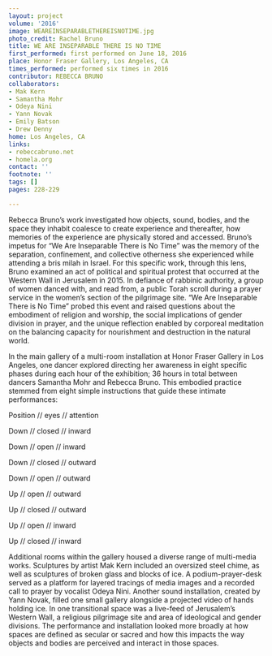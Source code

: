 ```yaml
---
layout: project
volume: '2016'
image: WEAREINSEPARABLETHEREISNOTIME.jpg
photo_credit: Rachel Bruno
title: WE ARE INSEPARABLE THERE IS NO TIME
first_performed: first performed on June 18, 2016
place: Honor Fraser Gallery, Los Angeles, CA
times_performed: performed six times in 2016
contributor: REBECCA BRUNO
collaborators:
- Mak Kern
- Samantha Mohr
- Odeya Nini
- Yann Novak
- Emily Batson
- Drew Denny
home: Los Angeles, CA
links:
- rebeccabruno.net
- homela.org
contact: ''
footnote: ''
tags: []
pages: 228-229

---
```


Rebecca Bruno’s work investigated how objects, sound, bodies, and the space they inhabit coalesce to create experience and thereafter, how memories of the experience are physically stored and accessed. Bruno’s impetus for “We Are Inseparable There is No Time” was the memory of the separation, confinement, and collective otherness she experienced while attending a bris milah in Israel. For this specific work, through this lens, Bruno examined an act of political and spiritual protest that occurred at the Western Wall in Jerusalem in 2015. In defiance of rabbinic authority, a group of women danced with, and read from, a public Torah scroll during a prayer service in the women’s section of the pilgrimage site. “We Are Inseparable There is No Time” probed this event and raised questions about the embodiment of religion and worship, the social implications of gender division in prayer, and the unique reflection enabled by corporeal meditation on the balancing capacity for nourishment and destruction in the natural world.

In the main gallery of a multi-room installation at Honor Fraser Gallery in Los Angeles, one dancer explored directing her awareness in eight specific phases during each hour of the exhibition; 36 hours in total between dancers Samantha Mohr and Rebecca Bruno. This embodied practice stemmed from eight simple instructions that guide these intimate performances:

Position // eyes // attention

Down // closed // inward

Down // open // inward

Down // closed // outward

Down // open // outward

Up // open // outward

Up // closed // outward

Up // open // inward

Up // closed // inward

Additional rooms within the gallery housed a diverse range of multi-media works. Sculptures by artist Mak Kern included an oversized steel chime, as well as sculptures of broken glass and blocks of ice. A podium-prayer-desk served as a platform for layered tracings of media images and a recorded call to prayer by vocalist Odeya Nini. Another sound installation, created by Yann Novak, filled one small gallery alongside a projected video of hands holding ice. In one transitional space was a live-feed of Jerusalem’s Western Wall, a religious pilgrimage site and area of ideological and gender divisions. The performance and installation looked more broadly at how spaces are defined as secular or sacred and how this impacts the way objects and bodies are perceived and interact in those spaces.

